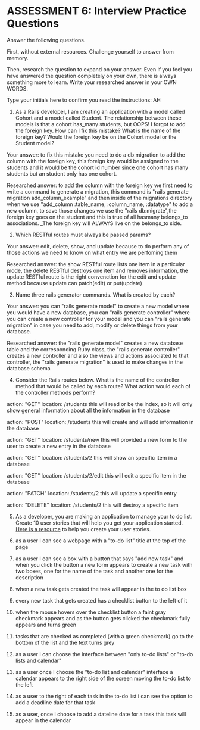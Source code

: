 # ASSESSMENT 6: Interview Practice Questions

Answer the following questions.

First, without external resources. Challenge yourself to answer from memory.

Then, research the question to expand on your answer. Even if you feel you have answered the question completely on your own, there is always something more to learn. Write your researched answer in your OWN WORDS.

Type your initials here to confirm you read the instructions: AH

1. As a Rails developer, I am creating an application with a model called Cohort and a model called Student. The relationship between these models is that a cohort has_many students, but OOPS! I forgot to add the foreign key. How can I fix this mistake? What is the name of the foreign key? Would the foreign key be on the Cohort model or the Student model?

Your answer: to fix this mistake you need to do a db:migration to add the column with the foreign key, this foreign key would be assigned to the students and it would be the cohort id number since one cohort has many students but an student only has one cohort. 

Researched answer: to add the column with the foreign key we first need to write a command to generate a migration, this command is "rails generate migration add_column_example" and then inside of the migrations directory when we use "add_column :table_name, :column_name, :datatype" to add a new column, to save those changes we use the "rails db:migrate",the foreign key goes on the student and this is true of all hasmany belongs_to associations. _The foreign key will ALWAYS live on the belongs_to side.

2. Which RESTful routes must always be passed params?

Your answer: edit, delete, show, and update because to do perform any of those actions we need to know on what entry we are perfoming them 

Researched answer: the show RESTful route lists one item in a particular mode, the delete RESTful destroys one item and removes information, the update RESTful route is the right convenction for the edit and update method because update can patch(edit) or put(update)

3. Name three rails generator commands. What is created by each?

Your answer: you can "rails generate model" to create a new model where you would have a new database, you can "rails generate controller" where you can create a new controller for your model and you can "rails generate migration" in case you need to add, modify or delete things from your database.

Researched answer: the "rails generate model" creates a new database table and the corresponding Ruby class, the "rails generate controller" creates a new controller and also the views and actions associated to that controller, the "rails generate migration" is used to make changes in the database schema

4. Consider the Rails routes below. What is the name of the controller method that would be called by each route? What action would each of the controller methods perform?

action: "GET" location: /students
this will read or be the index, so it will only show general information about all the information in the database

action: "POST" location: /students
this will create and will add information in the database

action: "GET" location: /students/new
this will provided a new form to the user to create a new entry in the database

action: "GET" location: /students/2
this will show an specific item in a database

action: "GET" location: /students/2/edit
this will edit a specific item in the database

action: "PATCH" location: /students/2
this will update a specific entry 

action: "DELETE" location: /students/2
this will destroy a specific item

5. As a developer, you are making an application to manage your to do list. Create 10 user stories that will help you get your application started. [Here is a resource](https://www.atlassian.com/agile/project-management/user-stories) to help you create your user stories.

1. as a user I can see a webpage with a  "to-do list" title at the top of the page
2. as a user I can see a box with a button that says "add new task" and when you click the button a new form appears to create a new task with two boxes, one for the name of the task and another one for the description
3. when a new task gets created the task will appear in the to do list box
4. every new task that gets created has a checklist button to the left of it 
5. when the mouse hovers over the checklist button a faint gray checkmark appears and as the button gets clicked the checkmark fully appears and turns green
6. tasks that are checked as completed (with a green checkmark) go to the bottom of the list and the text turns grey
7. as a user I can choose the interface between "only to-do lists" or "to-do lists and calendar"
8. as a user once I choose the "to-do list and calendar" interface a calendar appears to the right side of the screen moving the to-do list to the left 
9. as a user to the right of each task in the to-do list i can see the option to add a deadline date for that task 
10. as a user, once I choose to add a dateline date for a task this task will appear in the calendar 